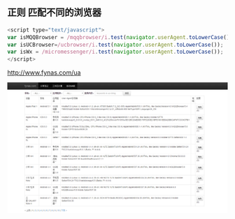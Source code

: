



##  正则 匹配不同的浏览器





```javascript
<script type="text/javascript">
var isMQQBrowser = /mqqbrowser/i.test(navigator.userAgent.toLowerCase());
var isUCBrowser=/ucbrowser/i.test(navigator.userAgent.toLowerCase());
var isWx = /micromessenger/i.test(navigator.userAgent.toLowerCase());
</script>
```



http://www.fynas.com/ua



![](img/ua.png)